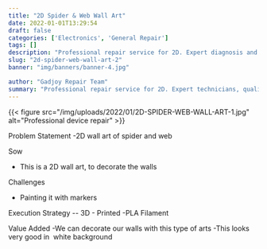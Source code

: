 ```yaml
---
title: "2D Spider & Web Wall Art"
date: 2022-01-01T13:29:54
draft: false
categories: ['Electronics', 'General Repair']
tags: []
description: "Professional repair service for 2D. Expert diagnosis and quality repairs in Bangalore."
slug: "2d-spider-web-wall-art-2"
banner: "img/banners/banner-4.jpg"

author: "Gadjoy Repair Team"
summary: "Professional repair service for 2D. Expert technicians, quality parts, warranty included."
---
```


{{< figure src="/img/uploads/2022/01/2D-SPIDER-WEB-WALL-ART-1.jpg" alt="Professional device repair" >}}

Problem Statement -2D wall art of spider and web

Sow

- This is a 2D wall art, to decorate the walls

Challenges

- Painting it with markers

Execution Strategy -- 3D - Printed -PLA Filament

Value Added -We can decorate our walls with this type of arts -This looks very good in&nbsp; white background
